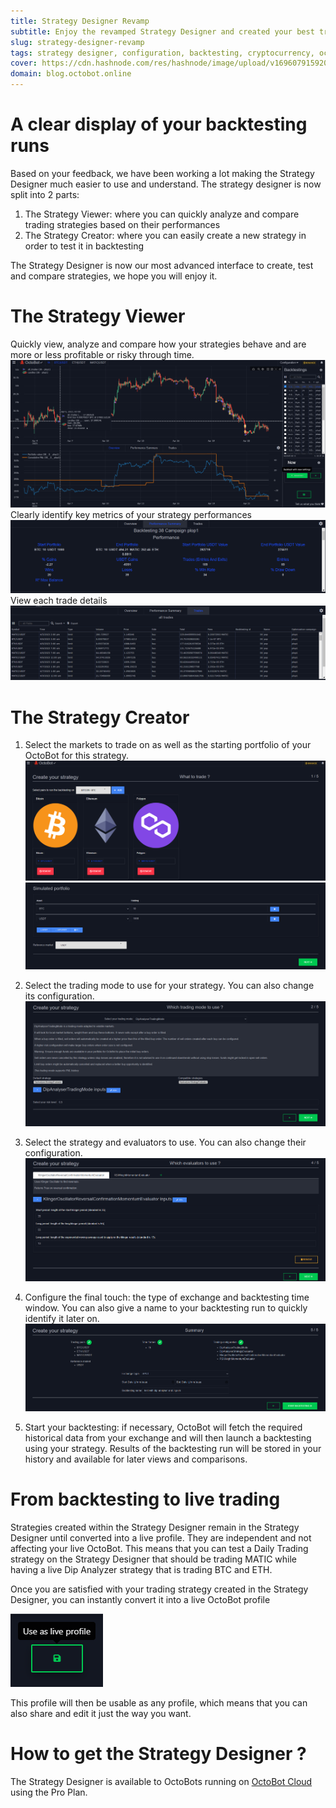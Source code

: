 ```yaml
---
title: Strategy Designer Revamp
subtitle: Enjoy the revamped Strategy Designer and created your best trading strategies
slug: strategy-designer-revamp
tags: strategy designer, configuration, backtesting, cryptocurrency, octobot cloud
cover: https://cdn.hashnode.com/res/hashnode/image/upload/v1696079159205/0magmEds1.png?auto=format
domain: blog.octobot.online
--- 
```


# A clear display of your backtesting runs
Based on your feedback, we have been working a lot making the Strategy Designer much easier to use and understand. The strategy designer is now split into 2 parts:
1. The Strategy Viewer: where you can quickly analyze and compare trading strategies based on their performances
2. The Strategy Creator: where you can easily create a new strategy in order to test it in backtesting 

The Strategy Designer is now our most advanced interface to create, test and compare strategies, we hope you will enjoy it.

# The Strategy Viewer
Quickly view, analyze and compare how your strategies behave and are more or less profitable or risky through time.
![viewer](https://raw.githubusercontent.com/Drakkar-Software/OctoBot-Blog/master/resources/images/strategy-designer-revamp/viewer.png)
Clearly identify key metrics of your strategy performances
![summary](https://raw.githubusercontent.com/Drakkar-Software/OctoBot-Blog/master/resources/images/strategy-designer-revamp/summary.png)
View each trade details
![trades](https://raw.githubusercontent.com/Drakkar-Software/OctoBot-Blog/master/resources/images/strategy-designer-revamp/trades.png)

# The Strategy Creator

1. Select the markets to trade on as well as the starting portfolio of your OctoBot for this strategy.
![step1.1](https://raw.githubusercontent.com/Drakkar-Software/OctoBot-Blog/master/resources/images/strategy-designer-revamp/stepper1.1.png)
![step1.2](https://raw.githubusercontent.com/Drakkar-Software/OctoBot-Blog/master/resources/images/strategy-designer-revamp/stepper1.2.png)

2. Select the trading mode to use for your strategy. You can also change its configuration. 
![step2](https://raw.githubusercontent.com/Drakkar-Software/OctoBot-Blog/master/resources/images/strategy-designer-revamp/stepper2.png)

3. Select the strategy and evaluators to use. You can also change their configuration. 
![step3](https://raw.githubusercontent.com/Drakkar-Software/OctoBot-Blog/master/resources/images/strategy-designer-revamp/stepper3.png)

4. Configure the final touch: the type of exchange and backtesting time window. You can also give a name to your backtesting run to quickly identify it later on. 
![step4](https://raw.githubusercontent.com/Drakkar-Software/OctoBot-Blog/master/resources/images/strategy-designer-revamp/stepper4.png)

5. Start your backtesting: if necessary, OctoBot will fetch the required historical data from your exchange and will then launch a backtesting using your strategy. Results of the backtesting run will be stored in your history and available for later views and comparisons.

# From backtesting to live trading 

Strategies created within the Strategy Designer remain in the Strategy Designer until converted into a live profile. They are independent and not affecting your live OctoBot. This means that you can test a Daily Trading  strategy on the Strategy Designer that should be trading MATIC while having a live Dip Analyzer strategy that is trading BTC and ETH.

Once you are satisfied with your trading strategy created in the Strategy Designer, you can instantly convert it into a live OctoBot profile

![convert to live profile](https://raw.githubusercontent.com/Drakkar-Software/OctoBot-Blog/master/resources/images/strategy-designer-revamp/use-as-live.png)

This profile will then be usable as any profile, which means that you can also share and edit it just the way you want.

# How to get the Strategy Designer ?

The Strategy Designer is available to OctoBots running on [OctoBot Cloud](https://www.octobot.cloud/) using the Pro Plan.
